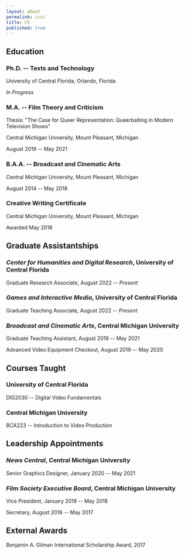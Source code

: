 ```yaml
---
layout: about
permalink: /cv/
title: CV
published: true
---
```


## Education ##

### Ph.D. -- Texts and Technology ###

University of Central Florida, Orlando, Florida

*In Progress*

### M.A. -- Film Theory and Criticism ###

Thesis: "The Case for Queer Representation: Queerbaiting in Modern
Television Shows"

Central Michigan University, Mount Pleasant, Michigan

August 2019 -- May 2021

### B.A.A. -- Broadcast and Cinematic Arts ###

Central Michigan University, Mount Pleasant, Michigan

August 2014 -- May 2018

### Creative Writing Certificate ###

Central Michigan University, Mount Pleasant, Michigan

Awarded May 2018

## Graduate Assistantships ##

### _Center for Humanities and Digital Research_, University of Central Florida ###

Graduate Research Associate, August 2022 -- *Present*

### _Games and Interactive Media_, University of Central Florida ###

Graduate Teaching Associate, August 2022 -- *Present*

### _Broadcast and Cinematic Arts_, Central Michigan University ###

Graduate Teaching Assistant, August 2019 -- May 2021

Advanced Video Equipment Checkout, August 2019 -- May 2020

## Courses Taught ##

### University of Central Florida ###

DIG2030 -- Digital Video Fundamentals

### Central Michigan University ###

BCA223 -- Introduction to Video Production

## Leadership Appointments ## 

### _News Central_, Central Michigan University ###

Senior Graphics Designer, January 2020 -- May 2021

### _Film Society Executive Board_, Central Michigan University ###

Vice President, January 2018 -- May 2018

Secretary, August 2016 -- May 2017

## External Awards ##

Benjamin A. Gilman International Scholarship Award, 2017
